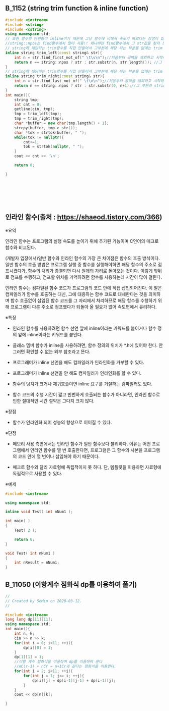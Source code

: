 ## B_1152 (string trim function & inline function)
```c++
#include <iostream>
#include <string>
#include <cstring>
using namespace std;
// 또한 함수의 반환형이 inline이기 때문에 그냥 함수에 비해서 속도가 빠르다는 장점이 있다. 
//string::npos는 find함수에서 많이 사용!! 왜냐하면 find함수에서 그 str값을 찾지 못할때 이 값을 반환하기 때문
// string에 해당하는 trim함수를 직접 만들어서 그부분에 해당 하는 부분을 없애는 trim 함수.
inline string trim_left(const string& str){
    int n = str.find_first_not_of(" \t\v\n");//처음부터 공백을 제외하고 시작하는 부분 찾기
    return n == string::npos ? str : str.substr(n, str.length()); //그 부분과 string::npos 가 같다라는 것은 찾지 못했다 라는 것이다. 찾지못했다면 str을 그대로 반환 아니면 substr을 이용해서 잘라서 반환
}
// string에 해당하는 trim함수를 직접 만들어서 그부분에 해당 하는 부분을 없애는 trim 함수.
inline string trim_right(const string& str){
    int n = str.find_last_not_of(" \t\v\n");//처음부터 공백을 제외하고 시작하는 부분 찾기
    return n == string::npos ? str : str.substr(0, n+1);//그 부분과 string::npos 가 같다라는 것은 바로 끝부분에 있다라는 것. 찾지못했다면 str을 그대로 반환 아니면 substr을 이용해서 잘라서 반환
}
int main(){
    string tmp;
    int cnt = 0;
    getline(cin, tmp);
    tmp = trim_left(tmp);
    tmp = trim_right(tmp);
    char *buffer = new char[tmp.length() + 1];
    strcpy(buffer, tmp.c_str());
    char *tok = strtok(buffer, " ");
    while(tok != nullptr){
        cnt+=1;
        tok = strtok(nullptr, " ");
    }
    cout << cnt << '\n';

    return 0;

}
```

<br>
<br>
<br>
<br>

## 인라인 함수(출처 : https://shaeod.tistory.com/366)
※요약

인라인 함수는 프로그램의 실행 속도를 높이기 위해 추가된 기능이며 C언어의 매크로 함수와 비교된다.



(개발자 입장에서)일반 함수와 인라인 함수의 가장 큰 차이점은 함수의 호출 방식이다. 일반 함수의 호출 방법은 프로그램 실행 중 함수를 실행해야하면 해당 함수의 주소로 점프시켰다가, 함수의 처리가 종결되면 다시 원래의 자리로 돌아오는 것이다. 이렇게 앞뒤로 점프를 수행하고, 점프할 위치를 기억하려면 함수를 사용하는데 시간이 많이 걸린다.



인라인 함수는 컴파일된 함수 코드가 프로그램의 코드 안에 직접 삽입되어진다. 이 말은 컴파일러가 함수를 호출하는 대신, 그에 대응하는 함수 코드로 대체한다는 것을 의미하며 함수 호출없이 삽입된 함수 코드를 그 자리에서 처리하므로 해당 함수를 수행하기 위해 프로그램이 다른 주소로 점프했다가 되돌아 올 필요가 없어 속도면에서 유리하다.



※특징

- 인라인 함수를 사용하려면 함수 선언 앞에 inline이라는 키워드를 붙이거나 함수 정의 앞에 inline이라는 키워드를 붙인다.

- 클래스 멤버 함수가 inline을 사용하려면, 함수 정의의 위치가 *.h에 있어야 한다. 안 그러면 확인할 수 없는 외부 참조라고 뜬다.

- 프로그래머가 inline 선언을 해도 컴파일러가 인라인화를 거부할 수 있다.

- 프로그래머가 inline 선언을 안 해도 컴파일러가 인라인화를 할 수 있다.

- 함수의 덩치가 크거나 재귀호출이면 inline 요구를 거절하는 컴파일러도 있다.

- 함수 코드의 수행 시간이 짧고 빈번하게 호출되는 함수가 아니라면, 인라인 함수로 인한 절대적인 시간 절약은 그다지 크지 않다.

※장점

- 함수가 인라인화 되어 성능의 향상으로 이어질 수 있다.



※단점

- 메모리 사용 측면에서는 인라인 함수가 일반 함수보다 불리하다. 이유는 어떤 프로그램에서 인라인 함수를 열 번 호출한다면, 프로그램은 그 함수의 사본을 프로그램의 코드 안에 열 번이나 삽입해야 하기 때문이다.

- 매크로 함수와 달리 자료형에 독립적이지 못 하다. 단, 템플릿을 이용하면 자료형에 독립적으로 사용할 수 있다.





※예제
```c++
#include <iostream>

using namespace std;

inline void Test( int nNum1 );

int main( )
{
	Test( 2 );

	return 0;
}

void Test( int nNum1 )
{
	int nResult = nNum1;
}
```

## B_11050 (이항계수 점화식 dp를 이용하여 풀기)
```c++
//
// Created by SeMin on 2020-03-12.
//

#include <iostream>
long long dp[11][11];
using namespace std;
int main(){
    int n, k;
    cin >> n >> k;
    for(int i = 0; i<11; ++i){
        dp[i][0] = 1;
    }
    dp[1][1] = 1;
    //이항 계수 점화식을 이용하여 dp를 이용하여 푼다
    //nC(r-1) + nCr = n+1Cr과 같다는 점화식을 이용한다.
    for(int i = 2; i<11; ++i){
        for(int j = 1; j<= i; ++j){
            dp[i][j] = dp[i-1][j-1] + dp[i-1][j];
        }
    }
    cout << dp[n][k];

}
```